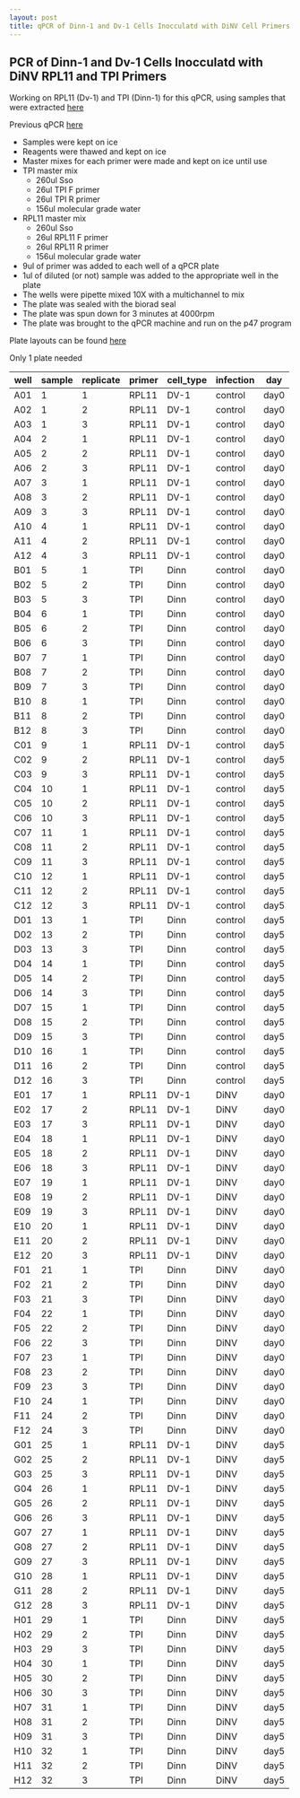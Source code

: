 ```yaml
---
layout: post
title: qPCR of Dinn-1 and Dv-1 Cells Inocculatd with DiNV Cell Primers
---
```


## PCR of Dinn-1 and Dv-1 Cells Inocculatd with DiNV RPL11 and TPI Primers

Working on RPL11 (Dv-1) and TPI (Dinn-1) for this qPCR, using samples that were extracted [here](https://meschedl.github.io/Unckless-Lab-Notebook-Maggie/2024/03/28/cell-extracts-cinn-dv1-infect.html) 

Previous qPCR [here](https://meschedl.github.io/Unckless-Lab-Notebook-Maggie/2024/03/30/dinn-dv1-dinv-qPCR.html)

- Samples were kept on ice
- Reagents were thawed and kept on ice
- Master mixes for each primer were made and kept on ice until use 
- TPI master mix
    - 260ul Sso
    - 26ul TPI F primer
    - 26ul TPI R primer 
    - 156ul molecular grade water 
- RPL11 master mix
    - 260ul Sso
    - 26ul RPL11 F primer
    - 26ul RPL11 R primer 
    - 156ul molecular grade water
- 9ul of primer was added to each well of a qPCR plate
- 1ul of diluted (or not) sample was added to the appropriate well in the plate 
- The wells were pipette mixed 10X with a multichannel to mix
- The plate was sealed with the biorad seal
- The plate was spun down for 3 minutes at 4000rpm 
- The plate was brought to the qPCR machine and run on the p47 program 

Plate layouts can be found [here](https://docs.google.com/spreadsheets/d/1CQAZNQGJXK9JVms5tPLi8cVUsYvLPidl2MK7Nl1n6A0/edit?gid=1413482188#gid=1413482188)

Only 1 plate needed 

| well | sample | replicate | primer | cell_type | infection | day  |
|------|--------|-----------|--------|-----------|-----------|------|
| A01  | 1      | 1         | RPL11  | DV-1      | control   | day0 |
| A02  | 1      | 2         | RPL11  | DV-1      | control   | day0 |
| A03  | 1      | 3         | RPL11  | DV-1      | control   | day0 |
| A04  | 2      | 1         | RPL11  | DV-1      | control   | day0 |
| A05  | 2      | 2         | RPL11  | DV-1      | control   | day0 |
| A06  | 2      | 3         | RPL11  | DV-1      | control   | day0 |
| A07  | 3      | 1         | RPL11  | DV-1      | control   | day0 |
| A08  | 3      | 2         | RPL11  | DV-1      | control   | day0 |
| A09  | 3      | 3         | RPL11  | DV-1      | control   | day0 |
| A10  | 4      | 1         | RPL11  | DV-1      | control   | day0 |
| A11  | 4      | 2         | RPL11  | DV-1      | control   | day0 |
| A12  | 4      | 3         | RPL11  | DV-1      | control   | day0 |
| B01  | 5      | 1         | TPI    | Dinn      | control   | day0 |
| B02  | 5      | 2         | TPI    | Dinn      | control   | day0 |
| B03  | 5      | 3         | TPI    | Dinn      | control   | day0 |
| B04  | 6      | 1         | TPI    | Dinn      | control   | day0 |
| B05  | 6      | 2         | TPI    | Dinn      | control   | day0 |
| B06  | 6      | 3         | TPI    | Dinn      | control   | day0 |
| B07  | 7      | 1         | TPI    | Dinn      | control   | day0 |
| B08  | 7      | 2         | TPI    | Dinn      | control   | day0 |
| B09  | 7      | 3         | TPI    | Dinn      | control   | day0 |
| B10  | 8      | 1         | TPI    | Dinn      | control   | day0 |
| B11  | 8      | 2         | TPI    | Dinn      | control   | day0 |
| B12  | 8      | 3         | TPI    | Dinn      | control   | day0 |
| C01  | 9      | 1         | RPL11  | DV-1      | control   | day5 |
| C02  | 9      | 2         | RPL11  | DV-1      | control   | day5 |
| C03  | 9      | 3         | RPL11  | DV-1      | control   | day5 |
| C04  | 10     | 1         | RPL11  | DV-1      | control   | day5 |
| C05  | 10     | 2         | RPL11  | DV-1      | control   | day5 |
| C06  | 10     | 3         | RPL11  | DV-1      | control   | day5 |
| C07  | 11     | 1         | RPL11  | DV-1      | control   | day5 |
| C08  | 11     | 2         | RPL11  | DV-1      | control   | day5 |
| C09  | 11     | 3         | RPL11  | DV-1      | control   | day5 |
| C10  | 12     | 1         | RPL11  | DV-1      | control   | day5 |
| C11  | 12     | 2         | RPL11  | DV-1      | control   | day5 |
| C12  | 12     | 3         | RPL11  | DV-1      | control   | day5 |
| D01  | 13     | 1         | TPI    | Dinn      | control   | day5 |
| D02  | 13     | 2         | TPI    | Dinn      | control   | day5 |
| D03  | 13     | 3         | TPI    | Dinn      | control   | day5 |
| D04  | 14     | 1         | TPI    | Dinn      | control   | day5 |
| D05  | 14     | 2         | TPI    | Dinn      | control   | day5 |
| D06  | 14     | 3         | TPI    | Dinn      | control   | day5 |
| D07  | 15     | 1         | TPI    | Dinn      | control   | day5 |
| D08  | 15     | 2         | TPI    | Dinn      | control   | day5 |
| D09  | 15     | 3         | TPI    | Dinn      | control   | day5 |
| D10  | 16     | 1         | TPI    | Dinn      | control   | day5 |
| D11  | 16     | 2         | TPI    | Dinn      | control   | day5 |
| D12  | 16     | 3         | TPI    | Dinn      | control   | day5 |
| E01  | 17     | 1         | RPL11  | DV-1      | DiNV      | day0 |
| E02  | 17     | 2         | RPL11  | DV-1      | DiNV      | day0 |
| E03  | 17     | 3         | RPL11  | DV-1      | DiNV      | day0 |
| E04  | 18     | 1         | RPL11  | DV-1      | DiNV      | day0 |
| E05  | 18     | 2         | RPL11  | DV-1      | DiNV      | day0 |
| E06  | 18     | 3         | RPL11  | DV-1      | DiNV      | day0 |
| E07  | 19     | 1         | RPL11  | DV-1      | DiNV      | day0 |
| E08  | 19     | 2         | RPL11  | DV-1      | DiNV      | day0 |
| E09  | 19     | 3         | RPL11  | DV-1      | DiNV      | day0 |
| E10  | 20     | 1         | RPL11  | DV-1      | DiNV      | day0 |
| E11  | 20     | 2         | RPL11  | DV-1      | DiNV      | day0 |
| E12  | 20     | 3         | RPL11  | DV-1      | DiNV      | day0 |
| F01  | 21     | 1         | TPI    | Dinn      | DiNV      | day0 |
| F02  | 21     | 2         | TPI    | Dinn      | DiNV      | day0 |
| F03  | 21     | 3         | TPI    | Dinn      | DiNV      | day0 |
| F04  | 22     | 1         | TPI    | Dinn      | DiNV      | day0 |
| F05  | 22     | 2         | TPI    | Dinn      | DiNV      | day0 |
| F06  | 22     | 3         | TPI    | Dinn      | DiNV      | day0 |
| F07  | 23     | 1         | TPI    | Dinn      | DiNV      | day0 |
| F08  | 23     | 2         | TPI    | Dinn      | DiNV      | day0 |
| F09  | 23     | 3         | TPI    | Dinn      | DiNV      | day0 |
| F10  | 24     | 1         | TPI    | Dinn      | DiNV      | day0 |
| F11  | 24     | 2         | TPI    | Dinn      | DiNV      | day0 |
| F12  | 24     | 3         | TPI    | Dinn      | DiNV      | day0 |
| G01  | 25     | 1         | RPL11  | DV-1      | DiNV      | day5 |
| G02  | 25     | 2         | RPL11  | DV-1      | DiNV      | day5 |
| G03  | 25     | 3         | RPL11  | DV-1      | DiNV      | day5 |
| G04  | 26     | 1         | RPL11  | DV-1      | DiNV      | day5 |
| G05  | 26     | 2         | RPL11  | DV-1      | DiNV      | day5 |
| G06  | 26     | 3         | RPL11  | DV-1      | DiNV      | day5 |
| G07  | 27     | 1         | RPL11  | DV-1      | DiNV      | day5 |
| G08  | 27     | 2         | RPL11  | DV-1      | DiNV      | day5 |
| G09  | 27     | 3         | RPL11  | DV-1      | DiNV      | day5 |
| G10  | 28     | 1         | RPL11  | DV-1      | DiNV      | day5 |
| G11  | 28     | 2         | RPL11  | DV-1      | DiNV      | day5 |
| G12  | 28     | 3         | RPL11  | DV-1      | DiNV      | day5 |
| H01  | 29     | 1         | TPI    | Dinn      | DiNV      | day5 |
| H02  | 29     | 2         | TPI    | Dinn      | DiNV      | day5 |
| H03  | 29     | 3         | TPI    | Dinn      | DiNV      | day5 |
| H04  | 30     | 1         | TPI    | Dinn      | DiNV      | day5 |
| H05  | 30     | 2         | TPI    | Dinn      | DiNV      | day5 |
| H06  | 30     | 3         | TPI    | Dinn      | DiNV      | day5 |
| H07  | 31     | 1         | TPI    | Dinn      | DiNV      | day5 |
| H08  | 31     | 2         | TPI    | Dinn      | DiNV      | day5 |
| H09  | 31     | 3         | TPI    | Dinn      | DiNV      | day5 |
| H10  | 32     | 1         | TPI    | Dinn      | DiNV      | day5 |
| H11  | 32     | 2         | TPI    | Dinn      | DiNV      | day5 |
| H12  | 32     | 3         | TPI    | Dinn      | DiNV      | day5 |